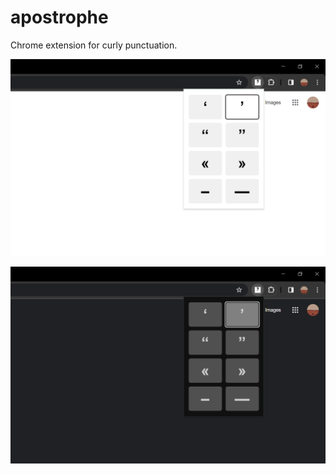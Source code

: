 # apostrophe
Chrome extension for curly punctuation.

![Light mode](images/apostrophe-screenshot-light.png)

![Dark mode](images/apostrophe-screenshot-dark.png)
